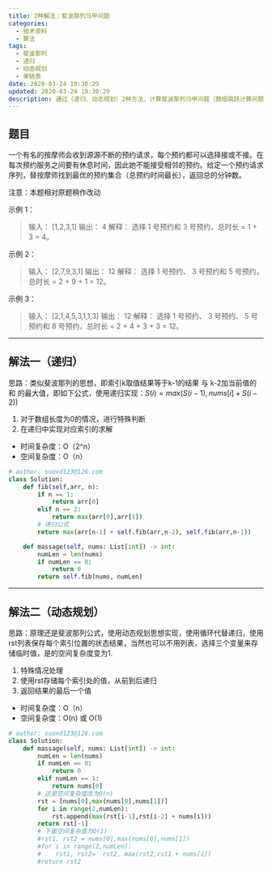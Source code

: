 ```yaml
---
title: 2种解法：斐波那列马甲问题
categories:
  - 技术资料
  - 算法
tags:
  - 斐波那列
  - 递归
  - 动态规划
  - 单链表
date: 2020-03-24 19:30:29
updated: 2020-03-24 19:30:29
description: 通过（递归、动态规划）2种方法，计算斐波那列马甲问题（数组跳跃计算问题）...
---
```



## 题目
一个有名的按摩师会收到源源不断的预约请求，每个预约都可以选择接或不接。在每次预约服务之间要有休息时间，因此她不能接受相邻的预约。给定一个预约请求序列，替按摩师找到最优的预约集合（总预约时间最长），返回总的分钟数。

注意：本题相对原题稍作改动 

示例 1：

>输入： [1,2,3,1]
输出： 4
解释： 选择 1 号预约和 3 号预约，总时长 = 1 + 3 = 4。

示例 2：

>输入： [2,7,9,3,1]
输出： 12
解释： 选择 1 号预约、 3 号预约和 5 号预约，总时长 = 2 + 9 + 1 = 12。

示例 3：

>输入： [2,1,4,5,3,1,1,3]
输出： 12
解释： 选择 1 号预约、 3 号预约、 5 号预约和 8 号预约，总时长 = 2 + 4 + 3 + 3 = 12。
***
## 解法一（递归）
思路：类似斐波那列的思想，即索引k取值结果等于k-1的结果 与 k-2加当前值的和 的最大值，即如下公式，使用递归实现：$S(i) = max(S(i-1), nums[i] + S(i-2))$
1. 对于数组长度为0的情况，进行特殊判断
2. 在递归中实现对应索引的求解

* 时间复杂度：O（2^n）
* 空间复杂度：O（n）

```python
# author: suoxd123@126.com
class Solution:
    def fib(self,arr, n):
        if n == 1:
            return arr[0]
        elif n == 2:
            return max(arr[0],arr[1])
        # 递归公式
        return max(arr[n-1] + self.fib(arr,n-2), self.fib(arr,n-1))

    def massage(self, nums: List[int]) -> int:
        numLen = len(nums) 
        if numLen == 0:
            return 0
        return self.fib(nums, numLen)
```
***
## 解法二（动态规划）
思路：原理还是斐波那列公式，使用动态规划思想实现，使用循环代替递归，使用rst列表保存每个索引位置的状态结果，当然也可以不用列表，选择三个变量来存储临时值，是的空间复杂度变为1.

1. 特殊情况处理
2. 使用rst存储每个索引处的值，从前到后递归
3. 返回结果的最后一个值

* 时间复杂度：O（n）
* 空间复杂度：O(n) 或 O(1)
```python
# author: suoxd123@126.com
class Solution:
    def massage(self, nums: List[int]) -> int:
        numLen = len(nums) 
        if numLen == 0:
            return 0
        elif numLen == 1:
            return nums[0]
        # 这里空间复杂度改为O(n)    
        rst = [nums[0],max(nums[0],nums[1])]
        for i in range(2,numLen):
            rst.append(max(rst[i-1],rst[i-2] + nums[i]))
        return rst[-1]
        # 下面空间复杂度为O(1)
        #rst1, rst2 = nums[0],max(nums[0],nums[1])
        #for i in range(2,numLen):
        #    rst1, rst2=  rst2, max(rst2,rst1 + nums[i])
        #return rst2
```
